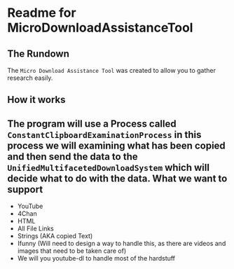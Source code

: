Readme for MicroDownloadAssistanceTool
=======================

The Rundown
----------
The `Micro Download Assistance Tool` was created to allow you to gather research easily.


How it works
------------
The program will use a Process called `ConstantClipboardExaminationProcess` 
in this process we will examining what has been copied and then send the data to the
`UnifiedMultifacetedDownloadSystem` which will decide what to do with the data.
What we want to support
-----------------------
* YouTube
* 4Chan
* HTML
* All File Links
* Strings (AKA copied Text)
* Ifunny (Will need to design a way to handle this, as there are videos and images that need to be taken care of)
* We will you youtube-dl to handle most of the hardstuff
